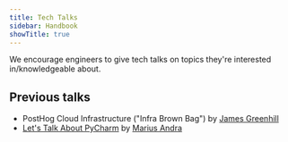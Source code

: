 ```yaml
---
title: Tech Talks
sidebar: Handbook
showTitle: true
---
```


We encourage engineers to give tech talks on topics they're interested in/knowledgeable about.

## Previous talks

- PostHog Cloud Infrastructure ("Infra Brown Bag") by [James Greenhill](/handbook/people/team#james-greenhill-software-engineer)
- [Let's Talk About PyCharm](https://drive.google.com/file/d/1GV08S638NzY1H0DI7w9ZHNSE4CcVbe6y/view?usp=sharing) by [Marius Andra](/handbook/people/team#marius-andra-software-engineer)